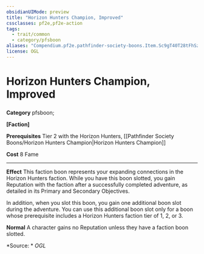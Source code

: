 ```yaml
---
obsidianUIMode: preview
title: "Horizon Hunters Champion, Improved"
cssclasses: pf2e,pf2e-action
tags:
  - trait/common
  - category/pfsboon
aliases: "Compendium.pf2e.pathfinder-society-boons.Item.Sc9gT40T28tFhSzq"
license: OGL
---
```

# Horizon Hunters Champion, Improved

### 

**Category** pfsboon; 




**\[Faction\]**

**Prerequisites** Tier 2 with the Horizon Hunters, [[Pathfinder Society Boons/Horizon Hunters Champion|Horizon Hunters Champion]]

**Cost** 8 Fame

* * *

**Effect** This faction boon represents your expanding connections in the Horizon Hunters faction. While you have this boon slotted, you gain Reputation with the faction after a successfully completed adventure, as detailed in its Primary and Secondary Objectives.

In addition, when you slot this boon, you gain one additional boon slot during the adventure. You can use this additional boon slot only for a boon whose prerequisite includes a Horizon Hunters faction tier of 1, 2, or 3.

**Normal** A character gains no Reputation unless they have a faction boon slotted.

*Source: *
*OGL*